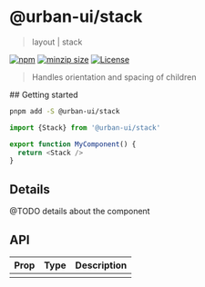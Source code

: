 # @urban-ui/stack

> layout | stack

[![npm](https://img.shields.io/npm/v/@urban-ui/stack?style=flat-square)](https://www.npmjs.com/package/@urban-ui/stack)
[![minzip size](https://img.shields.io/bundlephobia/minzip/@urban-ui/stack?style=flat-square)](https://bundlephobia.com/result?p=@urban-ui/stack)
[![License](https://img.shields.io/github/license/mattstyles/urban-ui.svg?style=flat-square)](https://github.com/mattstyles/urban-ui/blob/master/license.md)

> Handles orientation and spacing of children

## Getting started

```sh
pnpm add -S @urban-ui/stack
```

```js
import {Stack} from '@urban-ui/stack'

export function MyComponent() {
  return <Stack />
}
```

## Details

@TODO details about the component

## API

| Prop | Type | Description |
| ---- | ---- | ----------- |
|      |      |             |
